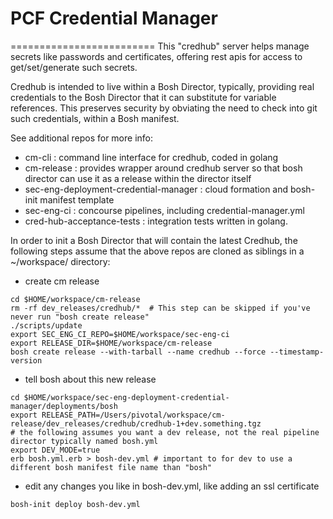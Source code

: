 # PCF Credential Manager
=========================
This "credhub" server helps manage secrets like passwords and certificates, 
offering rest apis for access to get/set/generate such secrets.
 
Credhub is intended to live within a Bosh Director, typically, providing
 real credentials to the Bosh Director that it can substitute for 
 variable references.  This preserves security by obviating the need to check into git such credentials,
 within a Bosh manifest.

See additional repos for more info:

* cm-cli :     command line interface for credhub, coded in golang
* cm-release : provides wrapper around credhub server so that bosh director can use it as a release within the director itself
* sec-eng-deployment-credential-manager : cloud formation and bosh-init manifest template
* sec-eng-ci : concourse pipelines, including credential-manager.yml
* cred-hub-acceptance-tests : integration tests written in golang.

In order to init a Bosh Director that will contain the latest Credhub, the following 
steps assume that the above repos are cloned as siblings in a ~/workspace/ directory:

* create cm release
```
cd $HOME/workspace/cm-release
rm -rf dev_releases/credhub/*  # This step can be skipped if you've never run "bosh create release"
./scripts/update
export SEC_ENG_CI_REPO=$HOME/workspace/sec-eng-ci
export RELEASE_DIR=$HOME/workspace/cm-release
bosh create release --with-tarball --name credhub --force --timestamp-version
```
* tell bosh about this new release
```
cd $HOME/workspace/sec-eng-deployment-credential-manager/deployments/bosh
export RELEASE_PATH=/Users/pivotal/workspace/cm-release/dev_releases/credhub/credhub-1+dev.something.tgz
# the following assumes you want a dev release, not the real pipeline director typically named bosh.yml
export DEV_MODE=true  
erb bosh.yml.erb > bosh-dev.yml # important to for dev to use a different bosh manifest file name than "bosh"
```
* edit any changes you like in bosh-dev.yml, like adding an ssl certificate
```
bosh-init deploy bosh-dev.yml
```

